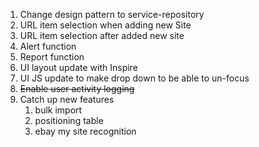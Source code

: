 1. Change design pattern to service-repository
2. URL item selection when adding new Site
3. URL item selection after added new site
4. Alert function
5. Report function
6. UI layout update with Inspire
7. UI JS update to make drop down to be able to un-focus
8. ~~Enable user activity logging~~
9. Catch up new features
    1. bulk import
    2. positioning table
    3. ebay my site recognition

